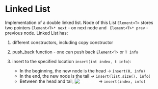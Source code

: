 # Linked List
Implementation of a double linked list.
Node of this List ``` Element<T> ``` stores two pointers  ``` Element<T>* next ``` - on next node and ``` Element<T>* prev``` - previous node.
Linked List has:
1) different constructors, including copy constructor
2) push_back function - one can push back ``` Element<T> ``` or ``` T info ```
3) insert to the specified location ``` insert(int index, t info) ```:

   + In the beginning, the new node is the head -> ``` insert(0, info) ``` 
   + In the end, the new node is the tail -> ``` insert(list.size(), info) ```
   + Between the head and tail,  <span style='color: white;'> ![equation](https://latex.codecogs.com/svg.image?&space;0<=index<=list.size())</span> -> ``` insert(index, info) ```
